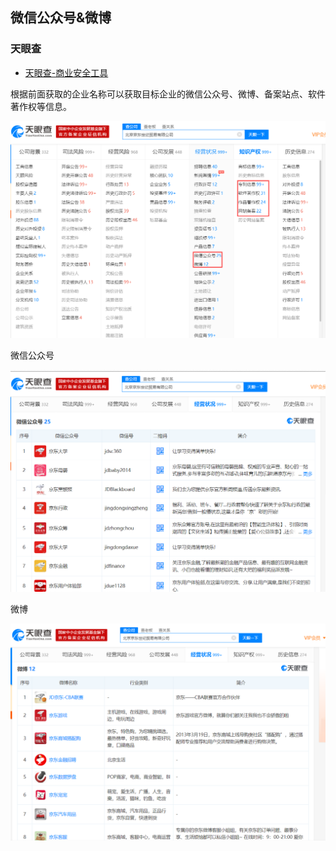 ## 微信公众号&微博

### 天眼查

- [天眼查-商业安全工具](https://www.tianyancha.com/)

根据前面获取的企业名称可以获取目标企业的微信公众号、微博、备案站点、软件著作权等信息。

![](wechat_wibo/1594459-20200119141713825-233472966.png)

微信公众号

![](wechat_wibo/1594459-20200119141726618-1965423664.png)

微博

![](wechat_wibo/1594459-20200119141739367-2099794631.png)